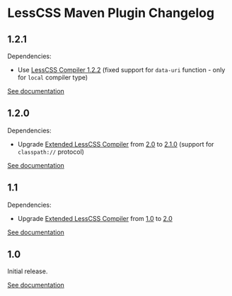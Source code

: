# LessCSS Maven Plugin Changelog

## 1.2.1
Dependencies:
* Use [LessCSS Compiler 1.2.2](http://lesscss-compiler.projects.gabrys.biz/1.2.2/) (fixed support for `data-uri` function - only for `local` compiler type)

[See documentation](http://lesscss-maven-plugin.projects.gabrys.biz/1.2.1/)

## 1.2.0
Dependencies:
* Upgrade [Extended LessCSS Compiler](http://lesscss-extended-compiler.projects.gabrys.biz/) from [2.0](http://lesscss-extended-compiler.projects.gabrys.biz/2.0/) to [2.1.0](http://lesscss-extended-compiler.projects.gabrys.biz/2.1.0/) (support for `classpath://` protocol)

[See documentation](http://lesscss-maven-plugin.projects.gabrys.biz/1.2.0/)

## 1.1
Dependencies:
* Upgrade [Extended LessCSS Compiler](http://lesscss-extended-compiler.projects.gabrys.biz/) from [1.0](http://lesscss-extended-compiler.projects.gabrys.biz/1.0/) to [2.0](http://lesscss-extended-compiler.projects.gabrys.biz/2.0/)

[See documentation](http://lesscss-maven-plugin.projects.gabrys.biz/1.1/)

## 1.0
Initial release.

[See documentation](http://lesscss-maven-plugin.projects.gabrys.biz/1.0/)